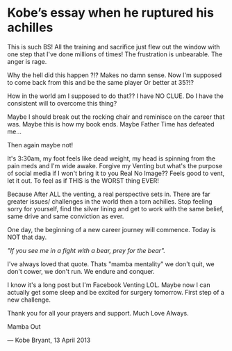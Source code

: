 # Kobe’s essay when he ruptured his achilles

This is such BS! All the training and sacrifice just flew out the window with one step that I've done millions of times! The frustration is unbearable. The anger is rage.

Why the hell did this happen ?!? Makes no damn sense. Now I'm supposed to come back from this and be the same player Or better at 35?!?

How in the world am I supposed to do that?? I have NO CLUE. Do I have the consistent will to overcome this thing?

Maybe I should break out the rocking chair and reminisce on the career that was. Maybe this is how my book ends. Maybe Father Time has defeated me...

Then again maybe not!

It's 3:30am, my foot feels like dead weight, my head is spinning from the pain meds and I'm wide awake. Forgive my Venting but what's the purpose of social media if I won't bring it to you Real No Image?? Feels good to vent, let it out. To feel as if THIS is the WORST thing EVER!

Because After ALL the venting, a real perspective sets in. There are far greater issues/ challenges in the world then a torn achilles. Stop feeling sorry for yourself, find the silver lining and get to work with the same belief, same drive and same conviction as ever.

One day, the beginning of a new career journey will commence. Today is NOT that day.

*"If you see me in a fight with a bear, prey for the bear".*

I've always loved that quote. Thats "mamba mentality" we don't quit, we don't cower, we don't run. We endure and conquer.

I know it's a long post but I'm Facebook Venting LOL. Maybe now I can actually get some sleep and be excited for surgery tomorrow. First step of a new challenge.

Thank you for all your prayers and support. Much Love Always.

Mamba Out

— Kobe Bryant, 13 April 2013
